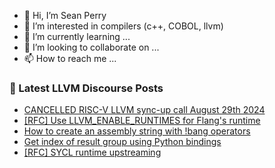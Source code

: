 - 👋 Hi, I’m Sean Perry
- 👀 I’m interested in compilers (c++, COBOL, llvm)
- 🌱 I’m currently learning ...
- 💞️ I’m looking to collaborate on ...
- 📫 How to reach me ...

<!---
s66perry/s66perry is a ✨ special ✨ repository because its `README.md` (this file) appears on your GitHub profile.
You can click the Preview link to take a look at your changes.
--->
### 📕 Latest LLVM Discourse Posts

<!-- DISCOURSE-LLVM:START -->
- [CANCELLED RISC-V LLVM sync-up call August 29th 2024](https://discourse.llvm.org/t/cancelled-risc-v-llvm-sync-up-call-august-29th-2024/80944#post_1)
- [[RFC] Use LLVM_ENABLE_RUNTIMES for Flang&#39;s runtime](https://discourse.llvm.org/t/rfc-use-llvm-enable-runtimes-for-flangs-runtime/80826#post_8)
- [How to create an assembly string with !bang operators](https://discourse.llvm.org/t/how-to-create-an-assembly-string-with-bang-operators/80908#post_8)
- [Get index of result group using Python bindings](https://discourse.llvm.org/t/get-index-of-result-group-using-python-bindings/80941#post_1)
- [[RFC] SYCL runtime upstreaming](https://discourse.llvm.org/t/rfc-sycl-runtime-upstreaming/74479#post_6)
<!-- DISCOURSE-LLVM:END -->

